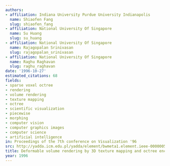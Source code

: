 ```yaml
---
authors:
- affiliation: Indiana University Purdue University Indianapolis
  name: Shiaofen Fang
  slug: shiaofen_fang
- affiliation: National University Of Singapore
  name: Su Huang
  slug: su_huang
- affiliation: National University Of Singapore
  name: Rajagopalan Srinivasan
  slug: rajagopalan_srinivasan
- affiliation: National University Of Singapore
  name: Raghu Raghavan
  slug: raghu_raghavan
date: '1996-10-27'
estimated_citations: 68
fields:
- sparse voxel octree
- rendering
- volume rendering
- texture mapping
- octree
- scientific visualization
- piecewise
- morphing
- computer vision
- computer graphics images
- computer science
- artificial intelligence
in: Proceedings of the 7th conference on Visualization '96
src: http://yadda.icm.edu.pl/yadda/element/bwmeta1.element.ieee-000000567609
title: Deformable volume rendering by 3D texture mapping and octree encoding
year: 1996
---
```

